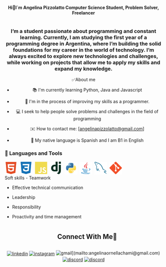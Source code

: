 <div align=center>
        <br>
        <p>
            <strong>
                Hi👋I´m Angelina Pizzolatto Computer Science Student, Problem Solver, Freelancer <br><br>
            </strong>
        </p>
<div>
    <h3 align="center"> I’m a student passionate about programming and constant learning. Currently, I am studying the first year of a programming degree in Argentina, where I’m building the solid foundations for my career in the world of technology. I’m always excited to explore new technologies and challenges, while working on projects that allow me to apply my skills and expand my knowledge.
    </h3>
</div>
<div>
✅About me 
    
- 📚 I'm currently learning Python, Java and Javascript
  
- 💬 I'm in the process of improving my skills as a programmer.
  
- 💻 I seek to help people solve problems and challenges in the field of programming
  
- ✉️ How to contact me: [angelinapizzolatto@gmail.com]
  
- 💬  My native language is Spanish and I am B1 in English
</div>
<div align="left"> 
    <h3>🔨 Languages ​​and Tools</h3>
    <div>
    <img src ="https://github.com/devicons/devicon/blob/master/icons/html5/html5-plain.svg" tittle="HTML5" alt="HTML" width="40" height="40"/>&nbsp;
    <img src ="https://github.com/devicons/devicon/blob/master/icons/css3/css3-plain.svg" tittle="CSS#" alt="CSS" width="40" height="40"/>&nbsp;
    <img src ="https://github.com/devicons/devicon/blob/master/icons/javascript/javascript-plain.svg" tittle="Javascript" alt="Javascript" width="40" height="40"/>&nbsp;
    <img src ="https://github.com/devicons/devicon/blob/master/icons/django/django-plain.svg" tittle="Django" alt="Django" width="40" height="40"/>&nbsp;
    <img src ="https://github.com/devicons/devicon/blob/master/icons/python/python-original.svg" tittle="Python" alt="Python" width="40" height="40"/>&nbsp;
    <img src ="https://github.com/devicons/devicon/blob/master/icons/java/java-original.svg" tittle="Java" alt="Java" width="40" height="40"/>&nbsp;
    <img src ="https://github.com/devicons/devicon/blob/master/icons/mysql/mysql-original.svg" tittle="MySQL" alt="MySQL" width="40" height="40"/>&nbsp;
    <img src ="https://github.com/devicons/devicon/blob/master/icons/git/git-original.svg" tittle="Git" alt="Git" width="40" height="40"/>&nbsp;
    </div>
</div>
<div align="left">
    Soft skills
   - Teamwork 
    
   - Effective technical communication
     
   - Leadership
     
   - Responsibility
     
   - Proactivity and time management
<div>
<div id="user-content-toc">
  <ul align="center">
    <summary><h2 style="display: inline-block">Connect With Me🤝</h2></summary>
  </ul>
</div>

<!--íconos y links-->
<p align="center">
<a href="https://www.linkedin.com/in/1010nishant/" target="blank"><img align="center" src="https://user-images.githubusercontent.com/88904952/234979284-68c11d7f-1acc-4f0c-ac78-044e1037d7b0.png" alt="linkedin" height="50" width="50" /></a>
<a href="https://instagram.com/angipizzolatto_?igshid=YTQwZjQ0NmI0OA==" target="blank"><img align="center" src="https://user-images.githubusercontent.com/88904952/234981169-2dd1e58f-4b7e-468c-8213-034ba62156c3.png" alt="instagram" height="50" width="50" /></a>
<img src="https://seeklogo.com/images/G/gmail-new-2020-logo-32DBE11BB4-seeklogo.com.png" alt="gmail" height="50" width="50">](mailto:angelinaornellachami@gmail.com)
<a href="https://discord.gg/UjwKkJsXsf" target="blank"><img align="center" src="https://user-images.githubusercontent.com/88904952/234982627-019fd336-6248-453c-9b05-97c13fd1d207.png" alt="discord" height="50" width="50" /></a>
<a href="https://discord.gg/UjwKkJsXsf" target="blank"><img align="center" src="https://user-images.githubusercontent.com/88904952/234982627-019fd336-6248-453c-9b05-97c13fd1d207.png" alt="discord" height="50" width="50" /></a>
</p>

